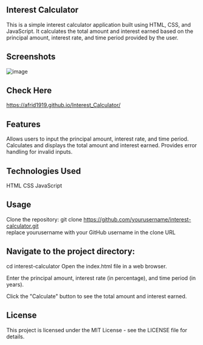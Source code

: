 ## Interest Calculator
This is a simple interest calculator application built using HTML, CSS, and JavaScript. It calculates the total amount and interest earned based on the principal amount, interest rate, and time period provided by the user.
## Screenshots
![image](https://github.com/Afrid1919/Interest_Calculator/assets/132122733/09096398-0a27-4e64-af09-208590924696)

## Check Here
https://afrid1919.github.io/Interest_Calculator/

## Features
Allows users to input the principal amount, interest rate, and time period.
Calculates and displays the total amount and interest earned.
Provides error handling for invalid inputs.

## Technologies Used
HTML
CSS
JavaScript

## Usage
Clone the repository:
git clone https://github.com/yourusername/interest-calculator.git                                                                  
replace yourusername with your GitHub username in the clone URL

## Navigate to the project directory:
cd interest-calculator
Open the index.html file in a web browser.

Enter the principal amount, interest rate (in percentage), and time period (in years).

Click the "Calculate" button to see the total amount and interest earned.

## License
This project is licensed under the MIT License - see the LICENSE file for details.

